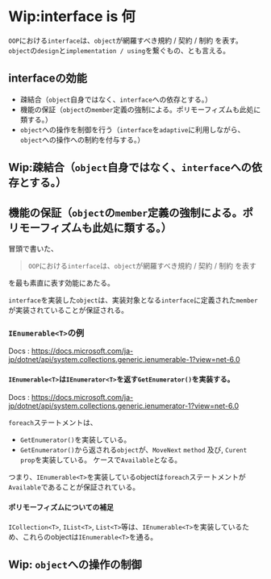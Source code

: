 # Wip:interface is 何
`OOP`における`interface`は、`object`が網羅すべき規約 / 契約 / 制約 を表す。  
`object`の`design`と`implementation / using`を繋ぐもの、とも言える。

## interfaceの効能
* 疎結合（`object`自身ではなく、`interface`への依存とする。）
* 機能の保証（`object`の`member`定義の強制による。ポリモーフィズムも此処に類する。）
* `object`への操作を制御を行う（`interface`を`adaptive`に利用しながら、`object`への操作への制約を付与する。）

## Wip:疎結合（`object`自身ではなく、`interface`への依存とする。）

## 機能の保証（`object`の`member`定義の強制による。ポリモーフィズムも此処に類する。）
冒頭で書いた、  

> `OOP`における`interface`は、`object`が網羅すべき規約 / 契約 / 制約 を表す

を最も素直に表す効能にあたる。

`interface`を実装した`object`は、実装対象となる`interface`に定義された`member`が実装されていることが保証される。

### `IEnumerable<T>`の例
Docs : https://docs.microsoft.com/ja-jp/dotnet/api/system.collections.generic.ienumerable-1?view=net-6.0

#### `IEnumerable<T>`は`IEnumerator<T>`を返す`GetEnumerator()`を実装する。
Docs : https://docs.microsoft.com/ja-jp/dotnet/api/system.collections.generic.ienumerator-1?view=net-6.0

`foreach`ステートメントは、
* `GetEnumerator()`を実装している。
* `GetEnumerator()`から返される`object`が、`MoveNext` `method` 及び, `Curent` `prop`を実装している。
ケースで`Available`となる。  

つまり、`IEnumerable<T>`を実装しているobjectは`foreach`ステートメントが`Available`であることが保証されている。

#### ポリモーフィズムについての補足

`ICollection<T>`, `IList<T>`, `List<T>`等は、`IEnumerable<T>`を実装しているため、これらのobjectは`IEnumerable<T>`を通る。

## Wip: `object`への操作の制御

